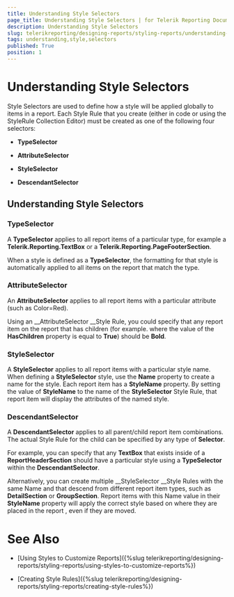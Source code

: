 ```yaml
---
title: Understanding Style Selectors
page_title: Understanding Style Selectors | for Telerik Reporting Documentation
description: Understanding Style Selectors
slug: telerikreporting/designing-reports/styling-reports/understanding-style-selectors
tags: understanding,style,selectors
published: True
position: 1
---
```


# Understanding Style Selectors



Style Selectors are used to define how a style will be applied globally to items in a report. Each Style Rule that you create (either in code or using the StyleRule Collection Editor) must be created as one of the following four selectors:

* __TypeSelector__

* __AttributeSelector__

* __StyleSelector__

* __DescendantSelector__

## Understanding Style Selectors

### TypeSelector

A __TypeSelector__ applies to all report items of a particular type, for example a __Telerik.Reporting.TextBox__ or a __Telerik.Reporting.PageFooterSection__.

When a style is defined as a __TypeSelector__, the formatting for that style is automatically applied to all items on the report that match the type.

### AttributeSelector

An __AttributeSelector__ applies to all report items with a particular attribute (such as Color=Red). 

Using an __AttributeSelector __Style Rule, you could specify that any report item on the report that has children (for example. where the value of the __HasChildren__ property is equal to __True__) should be __Bold__.

### StyleSelector

A __StyleSelector__ applies to all report items with a particular style name. When defining a __StyleSelector__ style, use the __Name__ property to create a name for the style. Each report item has a __StyleName__ property. By setting the value of __StyleName__ to the name of the __StyleSelector__ Style Rule, that report item will display the attributes of the named style.

### DescendantSelector

A __DescendantSelector__ applies to all parent/child report item combinations. The actual Style Rule for the child can be specified by any type of __Selector__. 

For example, you can specify that any __TextBox__ that exists inside of a __ReportHeaderSection__ should have a particular style using a __TypeSelector__ within the __DescendantSelector__. 

Alternatively, you can create multiple __StyleSelector __Style Rules with the same Name and that descend from different report item types, such as __DetailSection__ or __GroupSection__. Report items with this Name value in their __StyleName__ property will apply the correct style based on where they are placed in the report , even if they are moved.

# See Also


 * [Using Styles to Customize Reports]({%slug telerikreporting/designing-reports/styling-reports/using-styles-to-customize-reports%})

 * [Creating Style Rules]({%slug telerikreporting/designing-reports/styling-reports/creating-style-rules%})
